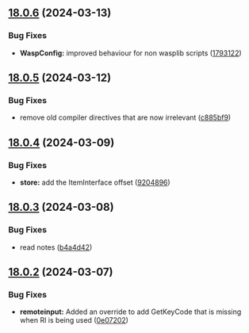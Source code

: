 ## [18.0.6](https://github.com/Torwent/WaspLib/compare/v18.0.5...v18.0.6) (2024-03-13)


### Bug Fixes

* **WaspConfig:** improved behaviour for non wasplib scripts ([1793122](https://github.com/Torwent/WaspLib/commit/179312268e51597dfd829b9168baaaa904ad6546))



## [18.0.5](https://github.com/Torwent/WaspLib/compare/v18.0.4...v18.0.5) (2024-03-12)


### Bug Fixes

* remove old compiler directives that are now irrelevant ([c885bf9](https://github.com/Torwent/WaspLib/commit/c885bf98d626d10a51cdbab3f67fff9144b9e45e))



## [18.0.4](https://github.com/Torwent/WaspLib/compare/v18.0.3...v18.0.4) (2024-03-09)


### Bug Fixes

* **store:** add the ItemInterface offset ([9204896](https://github.com/Torwent/WaspLib/commit/9204896ca6033f30f81aaa0f4735a4fe6621e73e))



## [18.0.3](https://github.com/Torwent/WaspLib/compare/v18.0.2...v18.0.3) (2024-03-08)


### Bug Fixes

* read notes ([b4a4d42](https://github.com/Torwent/WaspLib/commit/b4a4d42665680ae260586dd9d91280b3cfe11859))



## [18.0.2](https://github.com/Torwent/WaspLib/compare/v18.0.1...v18.0.2) (2024-03-07)


### Bug Fixes

* **remoteinput:** Added an override to add GetKeyCode that is missing when RI is being used ([0e07202](https://github.com/Torwent/WaspLib/commit/0e072022eeb6006b527e287d81ab39680b0b140b))



